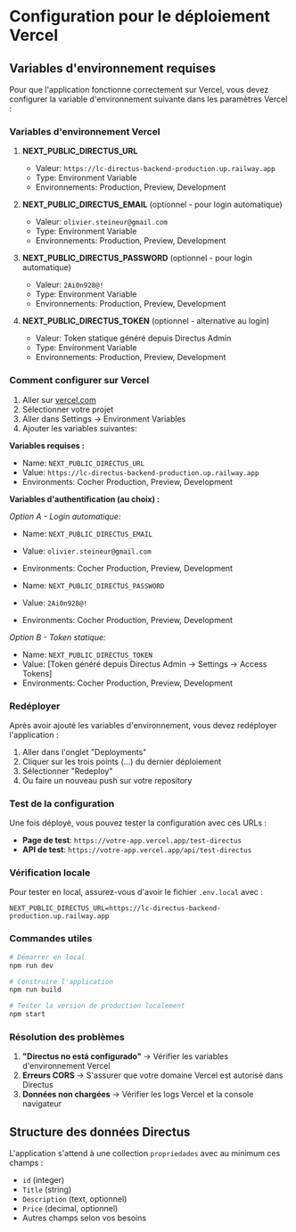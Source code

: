 # Configuration pour le déploiement Vercel

## Variables d'environnement requises

Pour que l'application fonctionne correctement sur Vercel, vous devez configurer la variable d'environnement suivante dans les paramètres Vercel :

### Variables d'environnement Vercel

1. **NEXT_PUBLIC_DIRECTUS_URL**
   - Valeur: `https://lc-directus-backend-production.up.railway.app`
   - Type: Environment Variable
   - Environnements: Production, Preview, Development

2. **NEXT_PUBLIC_DIRECTUS_EMAIL** (optionnel - pour login automatique)
   - Valeur: `olivier.steineur@gmail.com`
   - Type: Environment Variable
   - Environnements: Production, Preview, Development

3. **NEXT_PUBLIC_DIRECTUS_PASSWORD** (optionnel - pour login automatique)
   - Valeur: `2Ai0n928@!`
   - Type: Environment Variable
   - Environnements: Production, Preview, Development

4. **NEXT_PUBLIC_DIRECTUS_TOKEN** (optionnel - alternative au login)
   - Valeur: Token statique généré depuis Directus Admin
   - Type: Environment Variable
   - Environnements: Production, Preview, Development

### Comment configurer sur Vercel

1. Aller sur [vercel.com](https://vercel.com)
2. Sélectionner votre projet
3. Aller dans Settings → Environment Variables
4. Ajouter les variables suivantes:

**Variables requises :**
   - Name: `NEXT_PUBLIC_DIRECTUS_URL`
   - Value: `https://lc-directus-backend-production.up.railway.app`
   - Environments: Cocher Production, Preview, Development

**Variables d'authentification (au choix) :**

*Option A - Login automatique:*
   - Name: `NEXT_PUBLIC_DIRECTUS_EMAIL`
   - Value: `olivier.steineur@gmail.com`
   - Environments: Cocher Production, Preview, Development
   
   - Name: `NEXT_PUBLIC_DIRECTUS_PASSWORD`
   - Value: `2Ai0n928@!`
   - Environments: Cocher Production, Preview, Development

*Option B - Token statique:*
   - Name: `NEXT_PUBLIC_DIRECTUS_TOKEN`
   - Value: [Token généré depuis Directus Admin → Settings → Access Tokens]
   - Environments: Cocher Production, Preview, Development

### Redéployer

Après avoir ajouté les variables d'environnement, vous devez redéployer l'application :

1. Aller dans l'onglet "Deployments"
2. Cliquer sur les trois points (...) du dernier déploiement
3. Sélectionner "Redeploy"
4. Ou faire un nouveau push sur votre repository

### Test de la configuration

Une fois déployé, vous pouvez tester la configuration avec ces URLs :

- **Page de test**: `https://votre-app.vercel.app/test-directus`
- **API de test**: `https://votre-app.vercel.app/api/test-directus`

### Vérification locale

Pour tester en local, assurez-vous d'avoir le fichier `.env.local` avec :

```
NEXT_PUBLIC_DIRECTUS_URL=https://lc-directus-backend-production.up.railway.app
```

### Commandes utiles

```bash
# Démarrer en local
npm run dev

# Construire l'application
npm run build

# Tester la version de production localement
npm start
```

### Résolution des problèmes

1. **"Directus no está configurado"** → Vérifier les variables d'environnement Vercel
2. **Erreurs CORS** → S'assurer que votre domaine Vercel est autorisé dans Directus
3. **Données non chargées** → Vérifier les logs Vercel et la console navigateur

## Structure des données Directus

L'application s'attend à une collection `propriedades` avec au minimum ces champs :
- `id` (integer)
- `Title` (string)
- `Description` (text, optionnel)
- `Price` (decimal, optionnel)
- Autres champs selon vos besoins